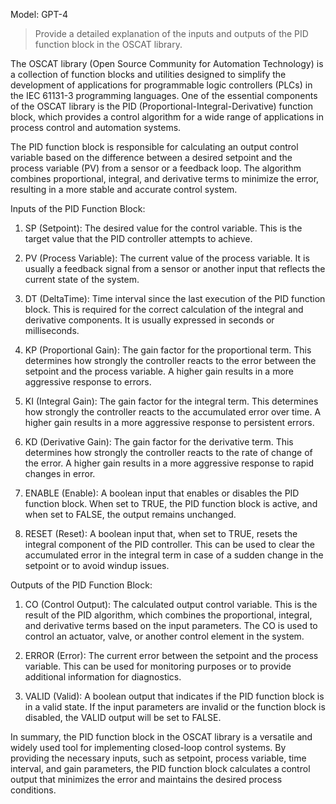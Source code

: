 Model: GPT-4

> Provide a detailed explanation of the inputs and outputs of the PID function block in the OSCAT library.

The OSCAT library (Open Source Community for Automation Technology) is a collection of function blocks and utilities designed to simplify the development of applications for programmable logic controllers (PLCs) in the IEC 61131-3 programming languages. One of the essential components of the OSCAT library is the PID (Proportional-Integral-Derivative) function block, which provides a control algorithm for a wide range of applications in process control and automation systems.

The PID function block is responsible for calculating an output control variable based on the difference between a desired setpoint and the process variable (PV) from a sensor or a feedback loop. The algorithm combines proportional, integral, and derivative terms to minimize the error, resulting in a more stable and accurate control system.

Inputs of the PID Function Block:

1.  SP (Setpoint): The desired value for the control variable. This is the target value that the PID controller attempts to achieve.
    
2.  PV (Process Variable): The current value of the process variable. It is usually a feedback signal from a sensor or another input that reflects the current state of the system.
    
3.  DT (DeltaTime): Time interval since the last execution of the PID function block. This is required for the correct calculation of the integral and derivative components. It is usually expressed in seconds or milliseconds.
    
4.  KP (Proportional Gain): The gain factor for the proportional term. This determines how strongly the controller reacts to the error between the setpoint and the process variable. A higher gain results in a more aggressive response to errors.
    
5.  KI (Integral Gain): The gain factor for the integral term. This determines how strongly the controller reacts to the accumulated error over time. A higher gain results in a more aggressive response to persistent errors.
    
6.  KD (Derivative Gain): The gain factor for the derivative term. This determines how strongly the controller reacts to the rate of change of the error. A higher gain results in a more aggressive response to rapid changes in error.
    
7.  ENABLE (Enable): A boolean input that enables or disables the PID function block. When set to TRUE, the PID function block is active, and when set to FALSE, the output remains unchanged.
    
8.  RESET (Reset): A boolean input that, when set to TRUE, resets the integral component of the PID controller. This can be used to clear the accumulated error in the integral term in case of a sudden change in the setpoint or to avoid windup issues.
    

Outputs of the PID Function Block:

1.  CO (Control Output): The calculated output control variable. This is the result of the PID algorithm, which combines the proportional, integral, and derivative terms based on the input parameters. The CO is used to control an actuator, valve, or another control element in the system.
    
2.  ERROR (Error): The current error between the setpoint and the process variable. This can be used for monitoring purposes or to provide additional information for diagnostics.
    
3.  VALID (Valid): A boolean output that indicates if the PID function block is in a valid state. If the input parameters are invalid or the function block is disabled, the VALID output will be set to FALSE.
    

In summary, the PID function block in the OSCAT library is a versatile and widely used tool for implementing closed-loop control systems. By providing the necessary inputs, such as setpoint, process variable, time interval, and gain parameters, the PID function block calculates a control output that minimizes the error and maintains the desired process conditions.